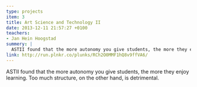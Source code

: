 ```yaml
---
type: projects
item: 3
title: Art Science and Technology II
date: 2013-12-11 21:57:27 +0100
teachers: 
- Jan Hein Hoogstad
summery: | 
  ASTII found that the more autonomy you give students, the more they enjoy learning. Too much structure, on the other hand, is detrimental.
link: http://run.plnkr.co/plunks/RCh2O0MMF1hQ8v9ffVA6/
---
```

ASTII found that the more autonomy you give students, the more they enjoy learning. Too much structure, on the other hand, is detrimental.